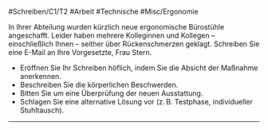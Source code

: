 #Schreiben/C1/T2 #Arbeit #Technische
#Misc/Ergonomie

In Ihrer Abteilung wurden kürzlich neue ergonomische Bürostühle angeschafft. Leider haben mehrere Kolleginnen und Kollegen – einschließlich Ihnen – seither über Rückenschmerzen geklagt. Schreiben Sie eine E-Mail an Ihre Vorgesetzte, Frau Stern.
- Eröffnen Sie Ihr Schreiben höflich, indem Sie die Absicht der Maßnahme anerkennen.
- Beschreiben Sie die körperlichen Beschwerden.
- Bitten Sie um eine Überprüfung der neuen Ausstattung.
- Schlagen Sie eine alternative Lösung vor (z. B. Testphase, individueller Stuhltausch).

---
